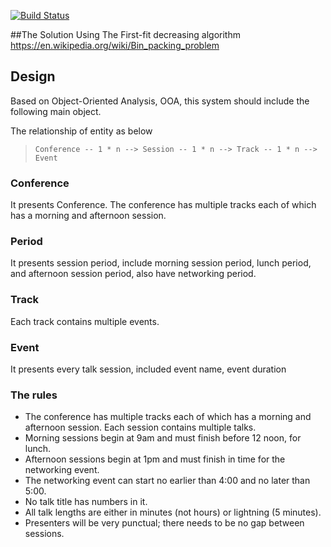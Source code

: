 [![Build Status](https://travis-ci.org/lannerate/conference-track.svg?branch=master)](https://travis-ci.org/lannerate/conference-track)


##The Solution
Using The First-fit decreasing algorithm https://en.wikipedia.org/wiki/Bin_packing_problem

## Design
Based on Object-Oriented Analysis, OOA, this system should include the following main object.

The relationship of entity as below
> `Conference -- 1 * n --> Session -- 1 * n --> Track -- 1 * n --> Event `


### Conference 
It presents Conference.
The conference has multiple tracks each of which has a morning and afternoon session.

### Period
It presents session period, include morning session period, lunch period, and afternoon session period, also have networking period.

### Track
Each track contains multiple events.

### Event
It presents every talk session, included event name, event duration

### The rules

- The conference has multiple tracks each of which has a morning and afternoon session.
Each session contains multiple talks.
- Morning sessions begin at 9am and must finish before 12 noon, for lunch.
- Afternoon sessions begin at 1pm and must finish in time for the networking event.
- The networking event can start no earlier than 4:00 and no later than 5:00.
- No talk title has numbers in it.
- All talk lengths are either in minutes (not hours) or lightning (5 minutes).
- Presenters will be very punctual; there needs to be no gap between sessions.